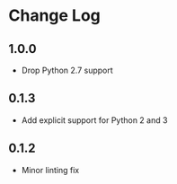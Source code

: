 # Change Log

## 1.0.0

* Drop Python 2.7 support

## 0.1.3

- Add explicit support for Python 2 and 3

## 0.1.2

- Minor linting fix
